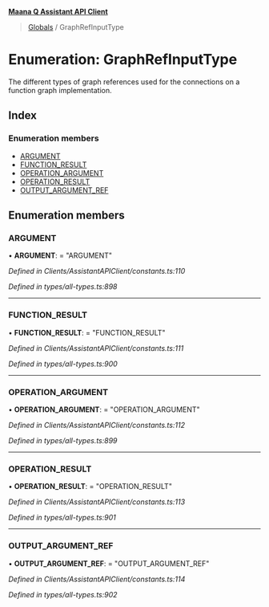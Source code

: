**[Maana Q Assistant API Client](../README.md)**

> [Globals](../README.md) / GraphRefInputType

# Enumeration: GraphRefInputType

The different types of graph references used for the connections on a
function graph implementation.

## Index

### Enumeration members

* [ARGUMENT](graphrefinputtype.md#argument)
* [FUNCTION\_RESULT](graphrefinputtype.md#function_result)
* [OPERATION\_ARGUMENT](graphrefinputtype.md#operation_argument)
* [OPERATION\_RESULT](graphrefinputtype.md#operation_result)
* [OUTPUT\_ARGUMENT\_REF](graphrefinputtype.md#output_argument_ref)

## Enumeration members

### ARGUMENT

•  **ARGUMENT**:  = "ARGUMENT"

*Defined in Clients/AssistantAPIClient/constants.ts:110*

*Defined in types/all-types.ts:898*

___

### FUNCTION\_RESULT

•  **FUNCTION\_RESULT**:  = "FUNCTION\_RESULT"

*Defined in Clients/AssistantAPIClient/constants.ts:111*

*Defined in types/all-types.ts:900*

___

### OPERATION\_ARGUMENT

•  **OPERATION\_ARGUMENT**:  = "OPERATION\_ARGUMENT"

*Defined in Clients/AssistantAPIClient/constants.ts:112*

*Defined in types/all-types.ts:899*

___

### OPERATION\_RESULT

•  **OPERATION\_RESULT**:  = "OPERATION\_RESULT"

*Defined in Clients/AssistantAPIClient/constants.ts:113*

*Defined in types/all-types.ts:901*

___

### OUTPUT\_ARGUMENT\_REF

•  **OUTPUT\_ARGUMENT\_REF**:  = "OUTPUT\_ARGUMENT\_REF"

*Defined in Clients/AssistantAPIClient/constants.ts:114*

*Defined in types/all-types.ts:902*
